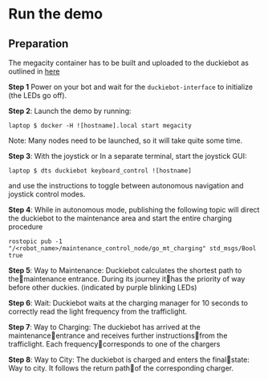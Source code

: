 # Run the demo

## Preparation

The megacity container has to be built and uploaded to the duckiebot as outlined in [here](https://docs.duckietown.org/DT17/)

**Step 1** Power on your bot and wait for the `duckiebot-interface` to initialize (the LEDs go off).

**Step 2**: Launch the demo by running:

    laptop $ docker -H ![hostname].local start megacity

Note: Many nodes need to be launched, so it will take quite some time.

**Step 3**: With the joystick or In a separate terminal, start the joystick GUI:

    laptop $ dts duckiebot keyboard_control ![hostname]

and use the instructions to toggle between autonomous navigation and joystick control modes.

**Step 4**: While in autonomous mode, publishing the following topic will direct the duckiebot to the maintenance area and start the entire charging procedure

    rostopic pub -1 "/<robot_name>/maintenance_control_node/go_mt_charging" std_msgs/Bool true


**Step 5**: Way to Maintenance: Duckiebot calculates the shortest path to themaintenance entrance. During its journey ithas the priority of way before other duckies. (indicated by purple blinking LEDs)


**Step 6**: Wait: Duckiebot waits at the charging manager for 10 seconds to correctly read the light frequency from the trafficlight.


**Step 7**: Way to Charging: The duckiebot has arrived at the maintenanceentrance and receives further instructionsfrom the trafficlight. Each frequencycorresponds to one of the chargers 


**Step 8**: Way to City: The duckiebot is charged and enters the finalstate: Way to city. It follows the return pathof the corresponding charger.

